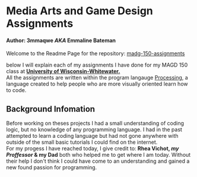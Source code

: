 # Media Arts and Game Design Assignments
#### Author: 3mmaqwe _AKA_ Emmaline Bateman  
Welcome to the Readme Page for the repository: [madg-150-assignments](https://github.com/3mmaqwe/madg-150-asssignments)

  below I will explain each of my assignments I have done for my MAGD 150 class at [**University of Wisconsin-Whitewater.**](http://www.uww.edu/)  
All the assignments are written within the program langauge [Processing](https://processing.org/), a language created to help people who are more visually oriented learn how to code.  

## Background Infomation  
 Before working on theses projects I had a small understanding of coding logic, but no knowledge of any programming language. I had in the past attempted to learn a coding language but had not gone anywhere with outside of the small basic tutorials I could find on the internet.   
 For my progess I have reached today, I give credit to: **Rhea Vichot, _my Proffessor_ & my Dad** both who helped me to get where I am today. Without their help I don't think I could have come to an understanding and gained a new found passion for programming. 
 

 

